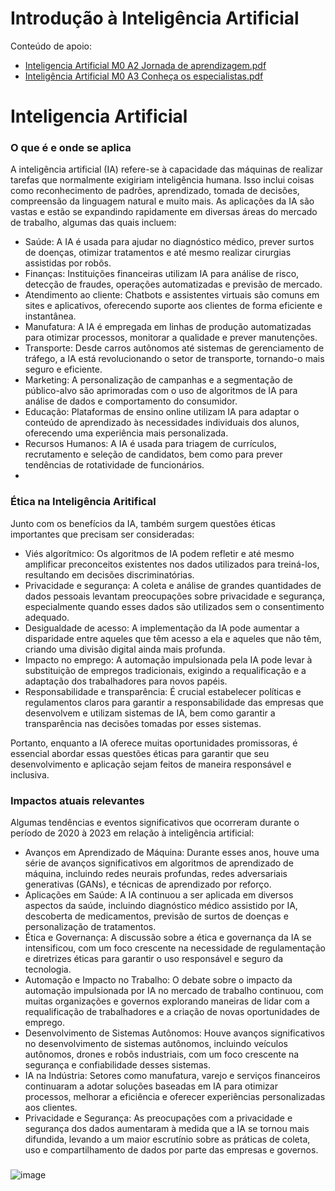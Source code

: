 # Introdução à Inteligência Artificial

Conteúdo de apoio: 
- [Inteligencia Artificial M0 A2 Jornada de aprendizagem.pdf](https://github.com/michelecodes/inteligencia-artificial/files/14216425/Inteligencia.Artificial.M0.A2.Jornada.de.aprendizagem.pdf)
- [Inteligência Artificial M0 A3 Conheça os especialistas.pdf](https://github.com/michelecodes/inteligencia-artificial/files/14216424/Inteligencia.Artificial.M0.A3.Conheca.os.especialistas.pdf)

# Inteligencia Artificial

### O que é e onde se aplica

A inteligência artificial (IA) refere-se à capacidade das máquinas de realizar tarefas que normalmente exigiriam inteligência humana. Isso inclui coisas como reconhecimento de padrões, aprendizado, tomada de decisões, compreensão da linguagem natural e muito mais. As aplicações da IA são vastas e estão se expandindo rapidamente em diversas áreas do mercado de trabalho, algumas das quais incluem:

- Saúde: A IA é usada para ajudar no diagnóstico médico, prever surtos de doenças, otimizar tratamentos e até mesmo realizar cirurgias assistidas por robôs.
- Finanças: Instituições financeiras utilizam IA para análise de risco, detecção de fraudes, operações automatizadas e previsão de mercado.
- Atendimento ao cliente: Chatbots e assistentes virtuais são comuns em sites e aplicativos, oferecendo suporte aos clientes de forma eficiente e instantânea.
- Manufatura: A IA é empregada em linhas de produção automatizadas para otimizar processos, monitorar a qualidade e prever manutenções.
- Transporte: Desde carros autônomos até sistemas de gerenciamento de tráfego, a IA está revolucionando o setor de transporte, tornando-o mais seguro e eficiente.
- Marketing: A personalização de campanhas e a segmentação de público-alvo são aprimoradas com o uso de algoritmos de IA para análise de dados e comportamento do consumidor.
- Educação: Plataformas de ensino online utilizam IA para adaptar o conteúdo de aprendizado às necessidades individuais dos alunos, oferecendo uma experiência mais personalizada.
- Recursos Humanos: A IA é usada para triagem de currículos, recrutamento e seleção de candidatos, bem como para prever tendências de rotatividade de funcionários.
- 
### Ética na Inteligência Aritifical

Junto com os benefícios da IA, também surgem questões éticas importantes que precisam ser consideradas:

- Viés algorítmico: Os algoritmos de IA podem refletir e até mesmo amplificar preconceitos existentes nos dados utilizados para treiná-los, resultando em decisões discriminatórias.
- Privacidade e segurança: A coleta e análise de grandes quantidades de dados pessoais levantam preocupações sobre privacidade e segurança, especialmente quando esses dados são utilizados sem o consentimento adequado.
- Desigualdade de acesso: A implementação da IA pode aumentar a disparidade entre aqueles que têm acesso a ela e aqueles que não têm, criando uma divisão digital ainda mais profunda.
- Impacto no emprego: A automação impulsionada pela IA pode levar à substituição de empregos tradicionais, exigindo a requalificação e a adaptação dos trabalhadores para novos papéis.
- Responsabilidade e transparência: É crucial estabelecer políticas e regulamentos claros para garantir a responsabilidade das empresas que desenvolvem e utilizam sistemas de IA, bem como garantir a transparência nas decisões tomadas por esses sistemas.

Portanto, enquanto a IA oferece muitas oportunidades promissoras, é essencial abordar essas questões éticas para garantir que seu desenvolvimento e aplicação sejam feitos de maneira responsável e inclusiva.

### Impactos atuais relevantes

Algumas tendências e eventos significativos que ocorreram durante o período de 2020 à 2023 em relação à inteligência artificial:

- Avanços em Aprendizado de Máquina: Durante esses anos, houve uma série de avanços significativos em algoritmos de aprendizado de máquina, incluindo redes neurais profundas, redes adversariais generativas (GANs), e técnicas de aprendizado por reforço.
- Aplicações em Saúde: A IA continuou a ser aplicada em diversos aspectos da saúde, incluindo diagnóstico médico assistido por IA, descoberta de medicamentos, previsão de surtos de doenças e personalização de tratamentos.
- Ética e Governança: A discussão sobre a ética e governança da IA se intensificou, com um foco crescente na necessidade de regulamentação e diretrizes éticas para garantir o uso responsável e seguro da tecnologia.
- Automação e Impacto no Trabalho: O debate sobre o impacto da automação impulsionada por IA no mercado de trabalho continuou, com muitas organizações e governos explorando maneiras de lidar com a requalificação de trabalhadores e a criação de novas oportunidades de emprego.
- Desenvolvimento de Sistemas Autônomos: Houve avanços significativos no desenvolvimento de sistemas autônomos, incluindo veículos autônomos, drones e robôs industriais, com um foco crescente na segurança e confiabilidade desses sistemas.
- IA na Indústria: Setores como manufatura, varejo e serviços financeiros continuaram a adotar soluções baseadas em IA para otimizar processos, melhorar a eficiência e oferecer experiências personalizadas aos clientes.
- Privacidade e Segurança: As preocupações com a privacidade e segurança dos dados aumentaram à medida que a IA se tornou mais difundida, levando a um maior escrutínio sobre as práticas de coleta, uso e compartilhamento de dados por parte das empresas e governos.

### 

![image](https://github.com/michelecodes/inteligencia-artificial/assets/133832334/b2aa9f05-67d6-4ecb-808e-f4eea0d5aeeb)
